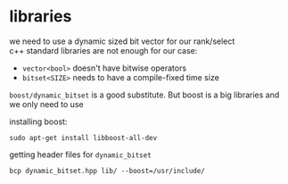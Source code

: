 # libraries
we need to use a dynamic sized bit vector for our rank/select  
c++ standard libraries are not enough for our case:
- `vector<bool>` doesn't have bitwise operators
- `bitset<SIZE>` needs to have a compile-fixed time size

`boost/dynamic_bitset` is a good substitute. But boost is a big libraries and we only need to use 

installing boost:
```
sudo apt-get install libboost-all-dev
```
getting header files for `dynamic_bitset`
```
bcp dynamic_bitset.hpp lib/ --boost=/usr/include/
```